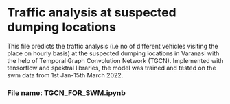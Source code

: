 # Traffic analysis at suspected dumping locations
This file predicts the traffic analysis (i.e no of different vehicles visiting the place on hourly basis) at the suspected dumping locations in Varanasi
with the help of Temporal Graph Convolution Network (TGCN). Implemented with tensorflow and spektral libraries, the model was trained and 
tested on the swm data from 1st Jan-15th March 2022.
### File name: TGCN_FOR_SWM.ipynb

